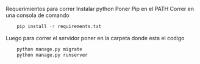 
Requerimientos para correr
Instalar python
Poner Pip en el PATH
Correr en una consola de comando 

``` bash
    pip install -r requirements.txt
```

Luego para correr el servidor poner en la carpeta donde esta el codigo
``` bash
    python manage.py migrate
    python manage.py runserver
```

